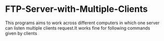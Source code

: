 # FTP-Server-with-Multiple-Clients
This programs aims to work across different computers in which one server can listen multiple clients request.It works fine for following commands given by clients
